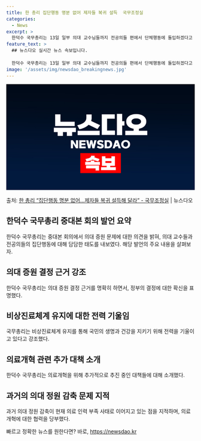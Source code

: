```yaml
---
title: 한 총리 집단행동 명분 없어 제자들 복귀 설득  국무조정실
categories:
  - News
excerpt: >
  한덕수 국무총리는 13일 일부 의대 교수님들까지 전공의들 편에서 단체행동에 돌입하겠다고 밝히고 있다며 명분 …
feature_text: >
  ## 뉴스다오 실시간 뉴스 속보입니다.

  한덕수 국무총리는 13일 일부 의대 교수님들까지 전공의들 편에서 단체행동에 돌입하겠다고 밝히고 있다며 명분 …
image: '/assets/img/newsdao_breakingnews.jpg'
---
```


![뉴스다오 속보](/assets/img/newsdao_breakingnews.jpg)

<p>출처: <a href="https://newsdao.kr/3332" rel="dofollow">한 총리 “집단행동 명분 없어…제자들 복귀 설득해 달라” - 국무조정실</a> | 뉴스다오</p>

<h2 data-ke-size="size26">한덕수 국무총리 중대본 회의 발언 요약</h2>
<p data-ke-size="size16">한덕수 국무총리는 중대본 회의에서 의대 증원 문제에 대한 의견을 밝혀, 의대 교수들과 전공의들의 집단행동에 대해 담담한 태도를 내보였다. 해당 발언의 주요 내용을 살펴보자.</p>

<h2 data-ke-size="size26">의대 증원 결정 근거 강조</h2>
<p data-ke-size="size16">한덕수 국무총리는 의대 증원 결정 근거를 명확히 하면서, 정부의 결정에 대한 확신을 표명했다.</p>

<h2 data-ke-size="size26">비상진료체계 유지에 대한 전력 기울임</h2>
<p data-ke-size="size16">국무총리는 비상진료체계 유지를 통해 국민의 생명과 건강을 지키기 위해 전력을 기울이고 있다고 강조했다.</p>

<h2 data-ke-size="size26">의료개혁 관련 추가 대책 소개</h2>
<p data-ke-size="size16">한덕수 국무총리는 의료개혁을 위해 추가적으로 추진 중인 대책들에 대해 소개했다.</p>

<h2 data-ke-size="size26">과거의 의대 정원 감축 문제 지적</h2>
<p data-ke-size="size16">과거 의대 정원 감축이 현재 의료 인력 부족 사태로 이어지고 있는 점을 지적하며, 의료개혁에 대한 협력을 당부했다.</p> 

빠르고 정확한 뉴스를 원한다면? 바로, <a href="https://newsdao.kr" rel="dofollow">https://newsdao.kr</a>


